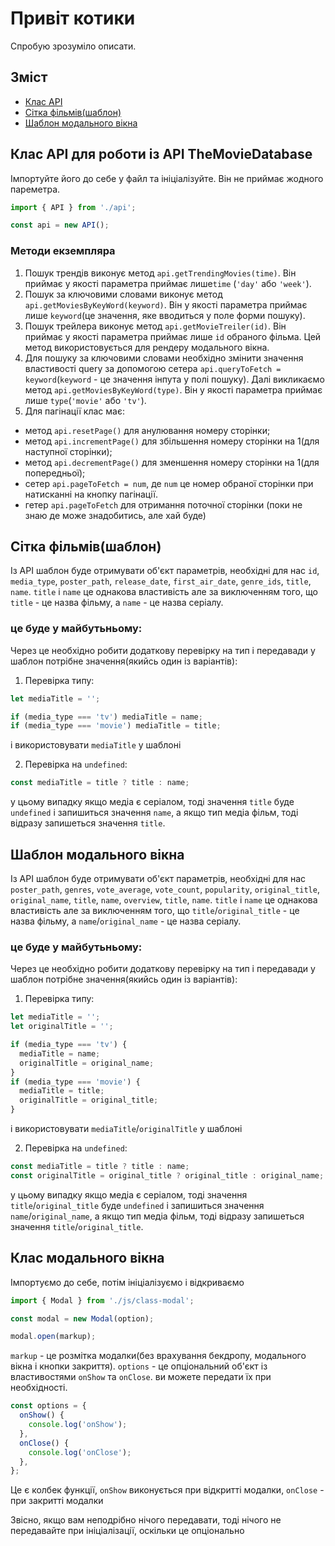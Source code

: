 # Привіт котики

Спробую зрозуміло описати.

## Зміст

- [Клас API](#клас-api-для-роботи-із-api-themoviedatabase)
- [Сітка фільмів(шаблон)](#сітка-фільмівшаблон)
- [Шаблон модального вікна](#шаблон-модального-вікна)

## Клас API для роботи із API TheMovieDatabase

Імпортуйте його до себе у файл та ініціалізуйте. Він не приймає жодного
пареметра.

```js
import { API } from './api';

const api = new API();
```

### Методи екземпляра

1. Пошук трендів виконує метод `api.getTrendingMovies(time)`. Він приймає у
   якості параметра приймає лише`time` (`'day'` або `'week'`).
2. Пошук за ключовими словами виконує метод `api.getMoviesByKeyWord(keyword)`.
   Він у якості параметра приймає лише `keyword`(це значення, яке вводиться у
   поле форми пошуку).
3. Пошук трейлера виконує метод `api.getMovieTreiler(id)`. Він приймає у якості
   параметра приймає лише `id` обраного фільма. Цей метод використовується для
   рендеру модального вікна.
4. Для пошуку за ключовими словами необхідно змінити значення властивості query
   за допомогою сетера `api.queryToFetch = keyword`(`keyword` - це значення
   інпута у полі пошуку). Далі викликаємо метод `api.getMoviesByKeyWord(type)`.
   Він у якості параметра приймає лише `type`(`'movie'` або `'tv'`).
5. Для пагінації клас має:

- метод `api.resetPage()` для анулювання номеру сторінки;
- метод `api.incrementPage()` для збільшення номеру сторінки на 1(для наступної
  сторінки);
- метод `api.decrementPage()` для зменшення номеру сторінки на 1(для
  попередньої);
- сетер `api.pageToFetch = num`, де `num` це номер обраної сторінки при
  натисканні на кнопку пагінації.
- гетер `api.pageToFetch` для отримання поточної сторінки (поки не знаю де може
  знадобитись, але хай буде)

## Сітка фільмів(шаблон)

Із АРІ шаблон буде отримувати об'єкт параметрів, необхідні для нас `id`,
`media_type`, `poster_path`, `release_date`, `first_air_date`, `genre_ids`,
`title`, `name`. `title` і `name` це однакова властивість але за виключенням
того, що `title` - це назва фільму, а `name` - це назва серіалу.

<p></p>

### це буде у майбутьньому:

Через це необхідно робити додаткову перевірку на тип і передавади у шаблон
потрібне значення(якийсь один із варіантів):

1. Перевірка типу:

```js
let mediaTitle = '';

if (media_type === 'tv') mediaTitle = name;
if (media_type === 'movie') mediaTitle = title;
```

і використовувати `mediaTitle` у шаблоні

2. Перевірка на `undefined`:

```js
const mediaTitle = title ? title : name;
```

у цьому випадку якщо медіа є серіалом, тоді значення `title` буде `undefined` і
запишиться значення `name`, а якщо тип медіа фільм, тоді відразу запишеться
значення `title`.

## Шаблон модального вікна

Із АРІ шаблон буде отримувати об'єкт параметрів, необхідні для нас
`poster_path`, `genres`, `vote_average`, `vote_count`, `popularity`,
`original_title`, `original_name`, `title`, `name`, `overview`, `title`, `name`.
`title` і `name` це однакова властивість але за виключенням того, що
`title`/`original_title` - це назва фільму, а `name`/`original_name` - це назва
серіалу.

<p></p>

### це буде у майбутьньому:

Через це необхідно робити додаткову перевірку на тип і передавади у шаблон
потрібне значення(якийсь один із варіантів):

1. Перевірка типу:

```js
let mediaTitle = '';
let originalTitle = '';

if (media_type === 'tv') {
  mediaTitle = name;
  originalTitle = original_name;
}
if (media_type === 'movie') {
  mediaTitle = title;
  originalTitle = original_title;
}
```

і використовувати `mediaTitle`/`originalTitle` у шаблоні

2. Перевірка на `undefined`:

```js
const mediaTitle = title ? title : name;
const originalTitle = original_title ? original_title : original_name;
```

у цьому випадку якщо медіа є серіалом, тоді значення `title`/`original_title`
буде `undefined` і запишиться значення `name`/`original_name`, а якщо тип медіа
фільм, тоді відразу запишеться значення `title`/`original_title`.

## Клас модального вікна

Імпортуємо до себе, потім ініціалізуємо і відкриваємо

```js
import { Modal } from './js/class-modal';

const modal = new Modal(option);

modal.open(markup);
```

`markup` - це розмітка модалки(без врахування бекдропу, модального вікна і
кнопки закриття). `options` - це опціональний об'єкт із властивостями `onShow`
та `onClose`. ви можете передати їх при необхідності.

```js
const options = {
  onShow() {
    console.log('onShow');
  },
  onClose() {
    console.log('onClose');
  },
};
```

Це є колбек функції, `onShow` виконується при відкритті модалки, `onClose` - при
закритті модалки

Звісно, якщо вам неподрібно нічого передавати, тоді нічого не передавайте при
ініціалізації, оскільки це опціонально
